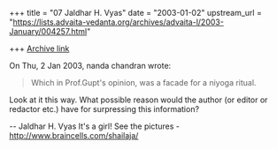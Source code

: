 +++
title = "07 Jaldhar H. Vyas"
date = "2003-01-02"
upstream_url = "https://lists.advaita-vedanta.org/archives/advaita-l/2003-January/004257.html"

+++
[Archive link](https://lists.advaita-vedanta.org/archives/advaita-l/2003-January/004257.html)

On Thu, 2 Jan 2003, nanda chandran wrote:

> Which in Prof.Gupt's opinion, was a facade for a niyoga ritual.
>

Look at it this way.  What possible reason would the author (or editor or
redactor etc.) have for surpressing this information?


--
Jaldhar H. Vyas <jaldhar at braincells.com>
It's a girl! See the pictures - http://www.braincells.com/shailaja/

